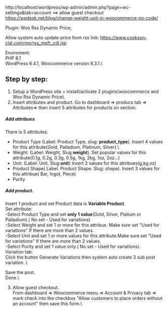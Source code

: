 http://localhost/wordpress/wp-admin/admin.php?page=wc-settings&tab=account
==> allow guest checkout
https://wpdesk.net/blog/change-weight-unit-in-woocommerce-no-code/

Plugin:  Woo Rss Dynamic Price;

Allow system auto update price from rss link: https://www.cookson-clal.com/mp/rss_mpfr_cdl.jsp

Enviroment:\
PHP 8.1\
WordPress 6.4.1, Woocommerce version  8.3.1.\



<h2>Step by step:</h2>

1) Setup a WordPress site + install/activate 2 plugins(woocommerce and Woo Rss Dynamic Price).
2) Insert  attributes and product.
Go to dashboard => producs tab => Attributes=> then insert 5 attributes for products on section.

<h5>Add attribues</h5>
 There is 5 attributes.

- Product Type (Label: Product Type, slug: <b>product_type</b>). Insert 4 values for  this attribute(Gold, Palladium, Platinum, Silver).\
- Weight: (Label: Weight, Slug:<b>weight</b>). Set popular values for this attribute(0.1g, 0.2g, 0.3g, 0.5g, 1kg, 2kg, 1oz, 2oz...)
- Unit: (Label: Unit, Slug:<b>unit</b>) Insert 3 values for this attribues(g,kg,oz)
- Product Shape( Label: Product Shape. Slug: shape). Insert 3 values for this attribue( Bar, Ingot, Piece)
- Purity

<h5>Add product.</h5>
 Insert 1 product and set Product data is <b>Variable Product</b>. <br />
  Set attribute:<br />
   -Select Product Type and set <b>only 1 value</b>(Gold, Silver, Platium or Palladium).( No set - Used for variations)<br />
   -Select Weight and set  1 or more for this attribue.  Make sure set  "Used for variations" If there are more than 2 values.<br />
   -Select Unit and set 1 or more values for this attribute.Make sure set  "Used for variations" If there are more than 2 values.<br />
   -Select Purity  and set 1 value only.( No set - Used for variations).<br />
   Variation tab:<br />
   Click the button Generate Variations then system auto create 3 sub post variation .\

  Save the post.\
  Done.\

  3) Allow guest checkout.\
  From dashboard => Woocommerce menu => Account & Privacy tab => mark check into the checkbox "Allow customers to place orders without an account" then save this form.\


